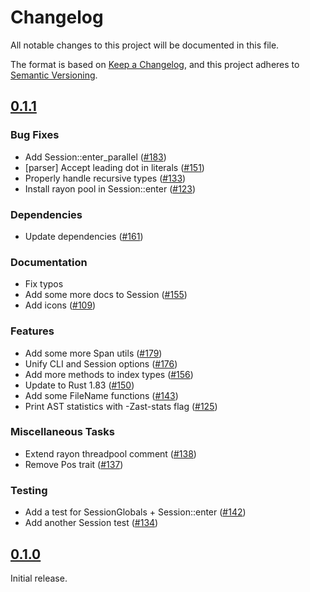 # Changelog

All notable changes to this project will be documented in this file.

The format is based on [Keep a Changelog](https://keepachangelog.com/en/1.1.0/),
and this project adheres to [Semantic Versioning](https://semver.org/spec/v2.0.0.html).

## [0.1.1](https://github.com/paradigmxyz/solar/releases/tag/v0.1.1)

### Bug Fixes

- Add Session::enter_parallel ([#183](https://github.com/paradigmxyz/solar/issues/183))
- [parser] Accept leading dot in literals ([#151](https://github.com/paradigmxyz/solar/issues/151))
- Properly handle recursive types ([#133](https://github.com/paradigmxyz/solar/issues/133))
- Install rayon pool in Session::enter ([#123](https://github.com/paradigmxyz/solar/issues/123))

### Dependencies

- Update dependencies ([#161](https://github.com/paradigmxyz/solar/issues/161))

### Documentation

- Fix typos
- Add some more docs to Session ([#155](https://github.com/paradigmxyz/solar/issues/155))
- Add icons ([#109](https://github.com/paradigmxyz/solar/issues/109))

### Features

- Add some more Span utils ([#179](https://github.com/paradigmxyz/solar/issues/179))
- Unify CLI and Session options ([#176](https://github.com/paradigmxyz/solar/issues/176))
- Add more methods to index types ([#156](https://github.com/paradigmxyz/solar/issues/156))
- Update to Rust 1.83 ([#150](https://github.com/paradigmxyz/solar/issues/150))
- Add some FileName functions ([#143](https://github.com/paradigmxyz/solar/issues/143))
- Print AST statistics with -Zast-stats flag ([#125](https://github.com/paradigmxyz/solar/issues/125))

### Miscellaneous Tasks

- Extend rayon threadpool comment ([#138](https://github.com/paradigmxyz/solar/issues/138))
- Remove Pos trait ([#137](https://github.com/paradigmxyz/solar/issues/137))

### Testing

- Add a test for SessionGlobals + Session::enter ([#142](https://github.com/paradigmxyz/solar/issues/142))
- Add another Session test ([#134](https://github.com/paradigmxyz/solar/issues/134))

## [0.1.0](https://github.com/paradigmxyz/solar/releases/tag/v0.1.0)

Initial release.

<!-- generated by git-cliff -->
